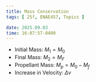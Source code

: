 ```yaml
---
title: Mass Conservation
tags: [ 25f, ENAE457, Topics ]

date: 2025.09.03
time: 16:07:57-0400
---
```


- Initial Mass: $M_{1} = M_{0}$
- Final Mass: $M_{2} = M_F$
- Propellant Mass: $M_p = M_{0} - M_f$
- Increase in Velocity: $\Delta v$
